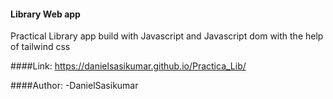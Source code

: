 #### Library Web app

Practical Library app build with Javascript and Javascript dom with the help of tailwind css

####Link: 
https://danielsasikumar.github.io/Practica_Lib/

####Author:
-DanielSasikumar
